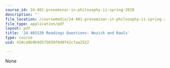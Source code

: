```yaml
---
course_id: 24-401-proseminar-in-philosophy-ii-spring-2020
description: ''
file_location: /coursemedia/24-401-proseminar-in-philosophy-ii-spring-2020/410ca9b9b9d575039f0d0f42c7aa2522_MIT24_401S20_Questions21.pdf
file_type: application/pdf
layout: pdf
title: '24.401S20 Readings Questions: Nozick and Rawls'
type: course
uid: 410ca9b9b9d575039f0d0f42c7aa2522

---
```

None